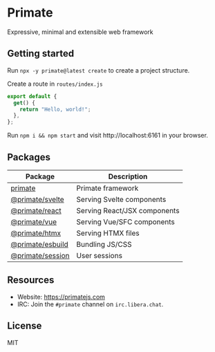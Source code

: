 # Primate 

Expressive, minimal and extensible web framework

## Getting started

Run `npx -y primate@latest create` to create a project structure.

Create a route in `routes/index.js`

```js
export default {
  get() {
    return "Hello, world!";
  },
};
```

Run `npm i && npm start` and visit http://localhost:6161 in your browser.

## Packages

| Package                                     | Description                   |
|---------------------------------------------|-------------------------------|
|[primate](packages/primate)                  | Primate framework             |
|[@primate/svelte](packages/svelte)           | Serving Svelte components     |
|[@primate/react](packages/react)             | Serving React/JSX components  |
|[@primate/vue](packages/vue)                 | Serving Vue/SFC components    |
|[@primate/htmx](packages/htmx)               | Serving HTMX files            |
|[@primate/esbuild](packages/esbuild)         | Bundling JS/CSS               |
|[@primate/session](packages/session)         | User sessions                 |

## Resources

* Website: https://primatejs.com
* IRC: Join the `#primate` channel on `irc.libera.chat`.

## License

MIT
